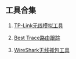 ## 工具合集

1. [TP-Link无线模拟工具](https://service.tp-link.com.cn/detail_download_3382.html)

2. [Best Trace路由跟踪](https://service.tp-link.com.cn/detail_download_3382.html)

3. [WireShark无线抓包工具](https://www.wireshark.org/download.html)